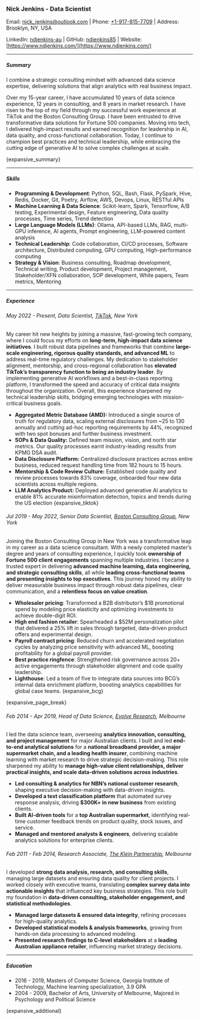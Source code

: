 ### Nick Jenkins - Data Scientist

Email: [nick_jenkins@outlook.com](mailto:nick_jenkins@outlook.com) | Phone: [+1-917-815-7709](tel:+19178157709) | Address: Brooklyn, NY, USA


LinkedIn: [ndjenkins-au](https://www.linkedin.com/in/ndjenkins-au/) | GitHub: [ndjenkins85](https://github.com/ndjenkins85) | Website: [https://www.ndjenkins.com/](https://www.ndjenkins.com/)

---

##### Summary

I combine a strategic consulting mindset with advanced data science expertise, delivering solutions that align analytics with real business impact.

Over my 15-year career, I have accumulated 10 years of data science experience, 12 years in consulting, and 8 years in market research. I have risen to the top of my field through my successful work experience at TikTok and the Boston Consulting Group. I have been entrusted to drive transformative data solutions for Fortune 500 companies. Moving into tech, I delivered high-impact results and earned recognition for leadership in AI, data quality, and cross-functional collaboration. Today, I continue to champion best practices and technical leadership, while embracing the cutting edge of generative AI to solve complex challenges at scale.

{expansive_summary}

---

##### Skills

- **Programming & Development**: Python, SQL, Bash, Flask, PySpark, Hive, Redis, Docker, Git, Poetry, Airflow, AWS, Devops, Linux, RESTful APIs
- **Machine Learning & Data Science**: Scikit-learn, Spark, Tensorflow, A/B testing, Experimental design, Feature engineering, Data quality processes, Time series, Trend detection
- **Large Language Models (LLMs)**: Ollama, API-based LLMs, RAG, multi-GPU inference, AI agents, Prompt engineering, LLM-powered content analysis
- **Technical Leadership**: Code collaboration, CI/CD processes, Software architecture, Distributed computing, GPU computing, High-performance computing
- **Strategy & Vision**: Business consulting, Roadmap development, Technical writing, Product development, Project management, Stakeholder/XFN collaboration, SOP development, White papers, Team metrics, Mentoring

---

##### Experience

###### May 2022 - Present, Data Scientist, [TikTok](https://www.tiktok.com/transparency/en-us/), New York

My career hit new heights by joining a massive, fast-growing tech company, where I could focus my efforts on **long-term, high-impact data science initiatives**. I built robust data pipelines and frameworks that combine **large-scale engineering, rigorous quality standards, and advanced ML** to address real-time regulatory challenges. My dedication to stakeholder alignment, mentorship, and cross-regional collaboration has **elevated TikTok’s transparency function to being an industry leader**. By implementing generative AI workflows and a best-in-class reporting platform, I transformed the speed and accuracy of critical data insights throughout the organization. Overall, this experience sharpened my technical leadership skills, bridging emerging technologies with mission-critical business goals.

- **Aggregated Metric Database (AMD):** Introduced a single source of truth for regulatory data, scaling external disclosures from ~25 to 130 annually and cutting  ad-hoc reporting requirements by 44%, recognized with two spot bonuses and further business investment.
- **SOPs & Data Quality:** Defined team mission, vision, and north star metrics. Our quality processes earnt industry-leading results from KPMG DSA audit.
- **Data Disclosure Platform:** Centralized disclosure practices across entire business, reduced request handling time from 182 hours to 15 hours.
- **Mentorship & Code Review Culture:** Established code quality and review processes towards 83% coverage, onboarded four new data scientists across multiple regions.
- **LLM Analytics Product:** Deployed advanced generative AI analytics to enable 81% accurate misinformation detection, topics and trends during the US election
{expansive_tiktok}

###### Jul 2019 - May 2022, Senior Data Scientist, [Boston Consulting Group](https://www.bcg.com/x/), New York

Joining the Boston Consulting Group in New York was a transformative leap in my career as a data science consultant. With a newly completed master’s degree and years of consulting experience, I quickly took **ownership of Fortune 500 client engagements** spanning multiple industries. I became a trusted expert in delivering **advanced machine learning, data engineering, and strategic consulting skills**, all while **leading cross-functional teams and presenting insights to top executives**. This journey honed my ability to deliver measurable business impact through robust data pipelines, clear communication, and a **relentless focus on value creation**.

- **Wholesaler pricing**: Transformed a B2B distributor’s $1B promotional spend by modeling price elasticity and optimizing investments to achieve double-digit ROI.
- **High end fashion retailer**: Spearheaded a $52M personalization pilot that delivered a 25% lift in sales through targeted, data-driven product offers and experimental design.
- **Payroll contract pricing**: Reduced churn and accelerated negotiation cycles by analyzing price sensitivity with advanced ML, boosting profitability for a global payroll provider.
- **Best practice ringfence**: Strengthened risk governance across 20+ active engagements through stakeholder alignment and code quality leadership.
- **Lighthouse**: Led a team of five to integrate data sources into BCG’s internal data enrichment platform, boosting analytics capabilities for global case teams.
{expansive_bcg}

{expansive_page_break}

###### Feb 2014 - Apr 2019, Head of Data Science, [Evolve Research](https://www.theevolvedgroup.com/), Melbourne

I led the data science team, overseeing **analytics innovation, consulting, and project management** for major Australian clients. I built and led **end-to-end analytical solutions** for a **national broadband provider, a major supermarket chain, and a leading health insurer**, combining machine learning with market research to drive strategic decision-making. This role sharpened my ability to **manage high-value client relationships, deliver practical insights, and scale data-driven solutions across industries**.

- **Led consulting & analytics for NBN’s national customer research**, shaping executive decision-making with data-driven insights.
- **Developed a text classification platform** that automated survey response analysis, driving **$300K+ in new business** from existing clients.
- **Built AI-driven tools** for a **top Australian supermarket**, identifying real-time customer feedback trends on product quality, stock issues, and service.
- **Managed and mentored analysts & engineers**, delivering scalable analytics solutions for enterprise clients.

###### Feb 2011 - Feb 2014, Research Associate, [The Klein Partnership](https://kleinresearch.com.au/), Melbourne

I developed **strong data analysis, research, and consulting skills**, managing large datasets and ensuring data quality for client projects. I worked closely with executive teams, translating **complex survey data into actionable insights** that influenced key business strategies. This role built my foundation in **data-driven consulting, stakeholder engagement, and statistical methodologies**.

- **Managed large datasets & ensured data integrity**, refining processes for high-quality analytics.
- **Developed statistical models & analysis frameworks**, growing from hands-on data processing to advanced modeling.
- **Presented research findings to C-level stakeholders** at a **leading Australian appliance retailer**, influencing market strategy decisions.

---

##### Education

- 2016 - 2019, Masters of Computer Science, Georgia Institute of Technology, Machine learning specialization, 3.9 GPA
- 2004 - 2009, Bachelor of Arts, University of Melbourne, Majored in Psychology and Political Science

{expansive_additional}
